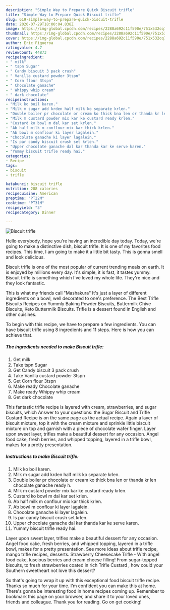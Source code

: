 ```yaml
---
description: "Simple Way to Prepare Quick Biscuit trifle"
title: "Simple Way to Prepare Quick Biscuit trifle"
slug: 619-simple-way-to-prepare-quick-biscuit-trifle
date: 2020-07-29T18:00:04.838Z
image: https://img-global.cpcdn.com/recipes/2288a692c11f590e/751x532cq70/biscuit-trifle-recipe-main-photo.jpg
thumbnail: https://img-global.cpcdn.com/recipes/2288a692c11f590e/751x532cq70/biscuit-trifle-recipe-main-photo.jpg
cover: https://img-global.cpcdn.com/recipes/2288a692c11f590e/751x532cq70/biscuit-trifle-recipe-main-photo.jpg
author: Eric Figueroa
ratingvalue: 4.7
reviewcount: 44873
recipeingredient:
- " milk"
- " tspn Sugar"
- " Candy biscuit 3 pack crush"
- " Vanilla custard powder 3tspn"
- " Corn flour 3tspn"
- " Chocolate ganache"
- " Whippy whip cream"
- " dark chocolate"
recipeinstructions:
- "Milk ko boil karen."
- "Milk m sugar add krden half milk ko separate krlen."
- "Double boiler pr chocolate or cream ko thick bna len or thanda kr len chocolate ganache ready h."
- "Milk m custard powder mix kar ke custard ready krlen."
- "Custard ko bowl m dal kar set krlen."
- "Ab half milk m conflour mix kar thick krlen."
- "Ab bowl m conflour ki layer lagalein."
- "Chocolate ganache ki layer lagalein."
- "Is par candy biscuit crush set krlen."
- "Upper chocolate ganache dal kar thanda kar ke serve karen."
- "Yummy biscuit trifle ready hai."
categories:
- Recipe
tags:
- biscuit
- trifle

katakunci: biscuit trifle 
nutrition: 288 calories
recipecuisine: American
preptime: "PT22M"
cooktime: "PT31M"
recipeyield: "3"
recipecategory: Dinner

---
```



![Biscuit trifle](https://img-global.cpcdn.com/recipes/2288a692c11f590e/751x532cq70/biscuit-trifle-recipe-main-photo.jpg)

Hello everybody, hope you're having an incredible day today. Today, we're going to make a distinctive dish, biscuit trifle. It is one of my favorites food recipes. This time, I am going to make it a little bit tasty. This is gonna smell and look delicious.

Biscuit trifle is one of the most popular of current trending meals on earth. It is enjoyed by millions every day. It's simple, it is fast, it tastes yummy. Biscuit trifle is something which I've loved my whole life. They're nice and they look fantastic.

This is what my friends call &#34;Mashakura&#34; It&#39;s just a layer of different ingredients on a bowl, well decorated to one&#39;s preference. The Best Trifle Biscuits Recipes on Yummly Baking Powder Biscuits, Buttermilk Chive Biscuits, Keto Buttermilk Biscuits. Trifle is a dessert found in English and other cuisines.


To begin with this recipe, we have to prepare a few ingredients. You can have biscuit trifle using 8 ingredients and 11 steps. Here is how you can achieve that.

<!--inarticleads1-->

##### The ingredients needed to make Biscuit trifle:

1. Get  milk
1. Take  tspn Sugar
1. Get  Candy biscuit 3 pack crush
1. Take  Vanilla custard powder 3tspn
1. Get  Corn flour 3tspn
1. Make ready  Chocolate ganache
1. Make ready  Whippy whip cream
1. Get  dark chocolate


This fantastic trifle recipe is layered with cream, strawberries, and sugar biscuits, which Answer to your questions: the Sugar Biscuit and Trifle Custard Recipe is on the same page as the actual recipe. Again a layer of biscuit mixture, top it with the cream mixture and sprinkle little biscuit mixture on top and garnish with a piece of chocolate wafer finger. Layer upon sweet layer, trifles make a beautiful dessert for any occasion. Angel food cake, fresh berries, and whipped topping, layered in a trifle bowl, makes for a pretty presentation. 

<!--inarticleads2-->

##### Instructions to make Biscuit trifle:

1. Milk ko boil karen.
1. Milk m sugar add krden half milk ko separate krlen.
1. Double boiler pr chocolate or cream ko thick bna len or thanda kr len chocolate ganache ready h.
1. Milk m custard powder mix kar ke custard ready krlen.
1. Custard ko bowl m dal kar set krlen.
1. Ab half milk m conflour mix kar thick krlen.
1. Ab bowl m conflour ki layer lagalein.
1. Chocolate ganache ki layer lagalein.
1. Is par candy biscuit crush set krlen.
1. Upper chocolate ganache dal kar thanda kar ke serve karen.
1. Yummy biscuit trifle ready hai.


Layer upon sweet layer, trifles make a beautiful dessert for any occasion. Angel food cake, fresh berries, and whipped topping, layered in a trifle bowl, makes for a pretty presentation. See more ideas about trifle recipe, mango trifle recipes, desserts. Strawberry Cheesecake Trifle - With angel food cake, luscious berries and cream cheese filling! From sugar-topped biscuits, to fresh strawberries coated in rich Trifle Custard , how could your Southern sweetheart not love this dessert? 

So that's going to wrap it up with this exceptional food biscuit trifle recipe. Thanks so much for your time. I'm confident you can make this at home. There's gonna be interesting food in home recipes coming up. Remember to bookmark this page on your browser, and share it to your loved ones, friends and colleague. Thank you for reading. Go on get cooking!
